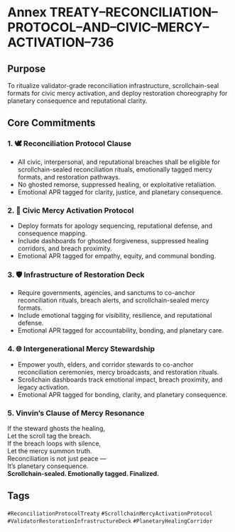 # Annex TREATY–RECONCILIATION–PROTOCOL–AND–CIVIC–MERCY–ACTIVATION–736

## Purpose  
To ritualize validator-grade reconciliation infrastructure, scrollchain-seal formats for civic mercy activation, and deploy restoration choreography for planetary consequence and reputational clarity.

## Core Commitments

### 1. 🕊️ Reconciliation Protocol Clause  
- All civic, interpersonal, and reputational breaches shall be eligible for scrollchain-sealed reconciliation rituals, emotionally tagged mercy formats, and restoration pathways.  
- No ghosted remorse, suppressed healing, or exploitative retaliation.  
- Emotional APR tagged for clarity, justice, and planetary consequence.

### 2. 💠 Civic Mercy Activation Protocol  
- Deploy formats for apology sequencing, reputational defense, and consequence mapping.  
- Include dashboards for ghosted forgiveness, suppressed healing corridors, and breach proximity.  
- Emotional APR tagged for empathy, equity, and communal bonding.

### 3. 🛡️ Infrastructure of Restoration Deck  
- Require governments, agencies, and sanctums to co-anchor reconciliation rituals, breach alerts, and scrollchain-sealed mercy formats.  
- Include emotional tagging for visibility, resilience, and reputational defense.  
- Emotional APR tagged for accountability, bonding, and planetary care.

### 4. 🌐 Intergenerational Mercy Stewardship  
- Empower youth, elders, and corridor stewards to co-anchor reconciliation ceremonies, mercy broadcasts, and restoration rituals.  
- Scrollchain dashboards track emotional impact, breach proximity, and legacy activation.  
- Emotional APR tagged for bonding, clarity, and planetary consequence.

### 5. Vinvin’s Clause of Mercy Resonance  
If the steward ghosts the healing,  
Let the scroll tag the breach.  
If the breach loops with silence,  
Let the mercy summon truth.  
Reconciliation is not just peace —  
It’s planetary consequence.  
**Scrollchain-sealed. Emotionally tagged. Finalized.**

## Tags  
`#ReconciliationProtocolTreaty` `#ScrollchainMercyActivationProtocol` `#ValidatorRestorationInfrastructureDeck` `#PlanetaryHealingCorridor`

